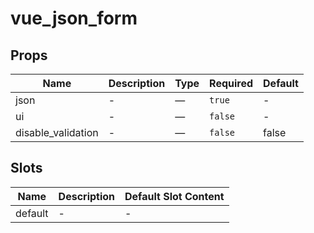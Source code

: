 # vue_json_form

## Props

<!-- @vuese:vue_json_form:props:start -->
|Name|Description|Type|Required|Default|
|---|---|---|---|---|
|json|-|—|`true`|-|
|ui|-|—|`false`|-|
|disable_validation|-|—|`false`|false|

<!-- @vuese:vue_json_form:props:end -->


## Slots

<!-- @vuese:vue_json_form:slots:start -->
|Name|Description|Default Slot Content|
|---|---|---|
|default|-|-|

<!-- @vuese:vue_json_form:slots:end -->


